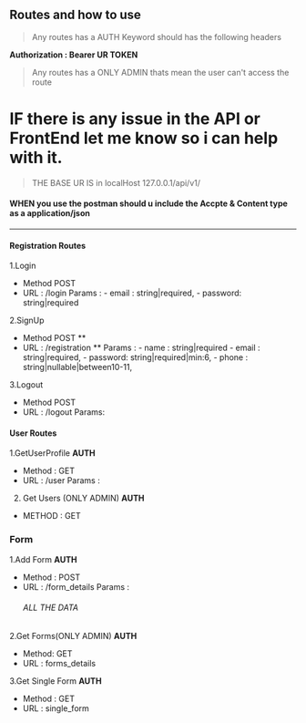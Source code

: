 ## Routes and how to use 


>Any routes has a AUTH Keyword should has the following headers

**Authorization : Bearer UR TOKEN**

>Any routes has a ONLY ADMIN thats mean the user can't access the route 

# IF there is any issue in the API or FrontEnd let me know so i can help with it.

> THE BASE UR IS in localHost 127.0.0.1/api/v1/

#### WHEN you use the postman should u include the Accpte & Content type as a application/json


--------------------------

#### Registration Routes

1.Login 
- Method POST 
- URL : /login 
Params : 
        - email : string|required,
        - password: string|required

2.SignUp
- Method POST ** 
- URL : /registration **
Params : 
        - name : string|required
        - email : string|required,
        - password: string|required|min:6, 
        - phone : string|nullable|between10-11,
        
3.Logout
- Method POST 
- URL : /logout 
Params: 


#### User Routes 

1.GetUserProfile **AUTH**
 * Method : GET 
 * URL : /user
 Params : 

2. Get Users (ONLY ADMIN) **AUTH**
- METHOD : GET 


### Form

1.Add Form **AUTH**
* Method : POST
* URL : /form_details
Params : 
    ###### ALL THE DATA 

2.Get Forms(ONLY ADMIN) **AUTH**
* Method: GET
* URL : forms_details

3.Get Single Form **AUTH**
* Method : GET
* URL : single_form

